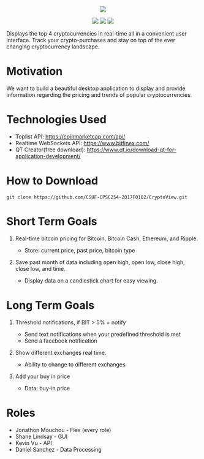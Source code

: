 <p align="center"><img src="https://i.imgur.com/xBOaUcT.png"></p>
<p align="center">
<img src="http://forthebadge.com/images/badges/designed-in-ms-paint.svg">
<img src="http://forthebadge.com/images/badges/uses-git.svg">
<img src="http://forthebadge.com/images/badges/built-with-love.svg">
</p>

Displays the top 4 cryptocurrencies in real-time all in a convenient user interface. Track your crypto-purchases and stay on top of the ever changing cryptocurrency landscape.

# Motivation
We want to build a beautiful desktop application to display and provide information regarding the pricing and trends of popular cryptocurrencies.

# Technologies Used
* Toplist API: https://coinmarketcap.com/api/
* Realtime WebSockets API: https://www.bitfinex.com/
* QT Creator(free download): https://www.qt.io/download-qt-for-application-development/

# How to Download

```git clone https://github.com/CSUF-CPSC254-2017F0102/CryptoView.git```

# Short Term Goals
1. Real-time bitcoin pricing for Bitcoin, Bitcoin Cash, Ethereum, and Ripple.
    * Store: current price, past price, bitcoin type

2. Save past month of data including open high, open low, close high, close low, and time.
    * Display data on a candlestick chart for easy viewing.

# Long Term Goals
1. Threshold notifications, if BIT > 5% = notify
    * Send text notifications when your predefined threshold is met
    * Send a facebook notification

2. Show different exchanges real time.
    * Ability to change to different exchanges
    
3. Add your buy in price
    * Data: buy-in price

# Roles
* Jonathon Mouchou - Flex (every role)
* Shane Lindsay - GUI
* Kevin Vu - API
* Daniel Sanchez - Data Processing

